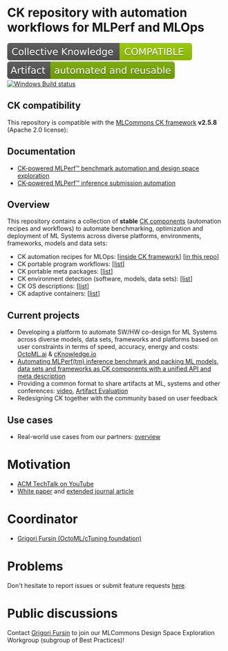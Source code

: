 # CK repository with automation workflows for MLPerf and MLOps

[![compatibility](https://github.com/ctuning/ck-guide-images/blob/master/ck-compatible.svg)](https://github.com/mlcommons/ck)
[![automation](https://github.com/ctuning/ck-guide-images/blob/master/ck-artifact-automated-and-reusable.svg)](https://cTuning.org/ae)
[![Windows Build status](https://ci.appveyor.com/api/projects/status/sgmfvegn78svfss0?svg=true)](https://ci.appveyor.com/project/gfursin/ck-mlops)

## CK compatibility

This repository is compatible with the [MLCommons CK framework](https://github.com/mlcommons/ck) **v2.5.8** (Apache 2.0 license):

## Documentation

* [CK-powered MLPerf&trade; benchmark automation and design space exploration](https://github.com/mlcommons/ck/blob/master/docs/mlperf-automation/README.md)
* [CK-powered MLPerf&trade; inference submission automation](https://github.com/mlcommons/ck-mlops/tree/main/module/bench.mlperf.inference)

## Overview

This repository contains a collection of **stable** [CK components](https://arxiv.org/pdf/2011.01149.pdf) 
(automation recipes and workflows) to automate benchmarking, optimization and deployment of ML Systems 
across diverse platforms, environments, frameworks, models and data sets: 

* CK automation recipes for MLOps: [[inside CK framework](https://github.com/mlcommons/ck/tree/master/ck/repo/module)] [[in this repo](https://github.com/mlcommons/ck-mlops/tree/master/module)]
* CK portable program workflows: [[list]( https://github.com/mlcommons/ck-mlops/tree/master/program )]
* CK portable meta packages: [[list]( https://github.com/mlcommons/ck-mlops/tree/master/package )]
* CK environment detection (software, models, data sets): [[list]( https://github.com/mlcommons/ck-mlops/tree/master/soft )]
* CK OS descriptions: [[list]( https://github.com/mlcommons/ck-mlops/tree/master/os )]
* CK adaptive containers: [[list]( https://github.com/mlcommons/ck-mlops/tree/master/docker )]

## Current projects
* Developing a platform to automate SW/HW co-design for ML Systems across diverse models, data sets, frameworks and platforms based on user constraints in terms of speed, accuracy, energy and costs: [OctoML.ai](https://OctoML.ai) & [cKnowledge.io](https://cKnowledge.io)
* [Automating MLPerf(tm) inference benchmark and packing ML models, data sets and frameworks as CK components with a unified API and meta description](https://github.com/mlcommons/ck/blob/master/docs/mlperf-automation/README.md)
* Providing a common format to share artifacts at ML, systems and other conferences: [video](https://youtu.be/DIkZxraTmGM), [Artifact Evaluation](https://cTuning.org/ae)
* Redesigning CK together with the community based on user feedback

## Use cases
* Real-world use cases from our partners: [overview](https://cKnowledge.org/partners.html)

# Motivation

* [ACM TechTalk on YouTube](https://www.youtube.com/watch?=7zpeIVwICa4)
* [White paper](https://arxiv.org/pdf/2006.07161.pdf) and [extended journal article](https://arxiv.org/pdf/2011.01149.pdf)

# Coordinator

* [Grigori Fursin (OctoML/cTuning foundation)](https://fursin.net)

# Problems

Don't hesitate to report issues or submit feature requests [here](https://github.com/mlcommons/ck-mlops/issues).

# Public discussions

Contact [Grigori Fursin](mailto:grigori@octoml.ai) to join our MLCommons Design Space Exploration Workgroup (subgroup of Best Practices)!
